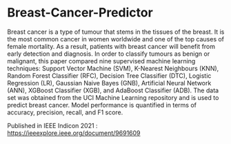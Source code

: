 # Breast-Cancer-Predictor
Breast cancer is a type of tumour that stems in the tissues of the breast. It is the most common cancer in women worldwide and one of the top causes of female mortality. As a result, patients with breast cancer will benefit from early detection and diagnosis. In order to classify tumours as benign or malignant, this paper compared nine supervised machine learning techniques: Support Vector Machine (SVM), K-Nearest Neighbours (KNN), Random Forest Classifier (RFC), Decision Tree Classifier (DTC), Logistic Regression (LR), Gaussian Naive Bayes (GNB), Artificial Neural Network (ANN), XGBoost Classifier (XGB), and AdaBoost Classifier (ADB). The data set was obtained from the UCI Machine Learning repository and is used to predict breast cancer. Model performance is quantified in terms of accuracy, precision, recall, and F1 score.

Published in IEEE Indicon 2021 : https://ieeexplore.ieee.org/document/9691609
